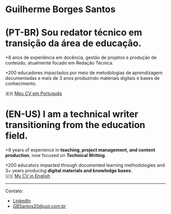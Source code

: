# Guilherme Borges Santos

# (PT-BR) Sou redator técnico em transição da área de educação.
+8 anos de experiência em docência, gestão de projetos e produção de conteúdo, atualmente focado em Redação Técnica.

+200 educadores impactados por meio de metodologias de aprendizagem documentadas e mais de 3 anos produzindo materiais digitais e bases de conhecimento.

🇧🇷 [Meu CV em Português](https://github.com/GuilhermeBorSan/MyCVs/blob/main/PT-BR.md)

# (EN-US) I am a technical writer transitioning from the education field. 

+8 years of experience in **teaching, project management, and content production**, now focused on **Technical Writing**.

+200 educators impacted through documented learning methodologies and 3+ years producing **digital materials and knowledge bases**.  
🇺🇸 [My CV in English](https://github.com/GuilhermeBorSan/MyCVs/raw/main/EN-US.pdf)

---

Contato:

* [LinkedIn](https://www.linkedin.com/in/guilhermeborsan)  
* [GBSantos20@uol.com.br](mailto:GBSantos20@uol.com.br)
